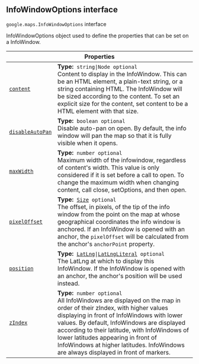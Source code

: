 
<devsite-heading text=" InfoWindowOptions interface" for="InfoWindowOptions" level="h2" link="" toc="" back-to-top=""><h2 id="InfoWindowOptions" is-upgraded="">InfoWindowOptions interface</h2></devsite-heading>
<p>
<code translate="no" dir="ltr"><span itemprop="path">google.maps</span>.<span itemprop="name">InfoWindowOptions</span></code>
interface
</p>
<p>InfoWindowOptions object used to define the properties that can be set on a InfoWindow.</p>
<div class="devsite-table-wrapper"><table class="properties responsive" summary="interface InfoWindowOptions - Properties">
<thead>
<tr><th colspan="2">Properties</th>
</tr></thead>
<tbody>
<tr id="InfoWindowOptions.content">
<td itemprop="property"><code translate="no" dir="ltr"><a class="secret-link" href="#InfoWindowOptions.content"><span>content</span></a></code></td>
<td><div><strong>Type:</strong>&nbsp; <code translate="no" dir="ltr">string|Node <span class="optional-type-annotation">optional</span></code></div>
<div class="desc">Content to display in the InfoWindow. This can be an HTML element, a plain-text string, or a string containing HTML. The InfoWindow will be sized according to the content. To set an explicit size for the content, set content to be a HTML element with that size.</div></td>
</tr>
<tr id="InfoWindowOptions.disableAutoPan">
<td itemprop="property"><code translate="no" dir="ltr"><a class="secret-link" href="#InfoWindowOptions.disableAutoPan"><span>disableAutoPan</span></a></code></td>
<td><div><strong>Type:</strong>&nbsp; <code translate="no" dir="ltr">boolean <span class="optional-type-annotation">optional</span></code></div>
<div class="desc">Disable auto-pan on open. By default, the info window will pan the map so that it is fully visible when it opens.</div></td>
</tr>
<tr id="InfoWindowOptions.maxWidth">
<td itemprop="property"><code translate="no" dir="ltr"><a class="secret-link" href="#InfoWindowOptions.maxWidth"><span>maxWidth</span></a></code></td>
<td><div><strong>Type:</strong>&nbsp; <code translate="no" dir="ltr">number <span class="optional-type-annotation">optional</span></code></div>
<div class="desc">Maximum width of the infowindow, regardless of content's width. This value is only considered if it is set before a call to open. To change the maximum width when changing content, call close, setOptions, and then open.</div></td>
</tr>
<tr id="InfoWindowOptions.pixelOffset">
<td itemprop="property"><code translate="no" dir="ltr"><a class="secret-link" href="#InfoWindowOptions.pixelOffset"><span>pixelOffset</span></a></code></td>
<td><div><strong>Type:</strong>&nbsp; <code translate="no" dir="ltr"><a href="Size.md">Size</a> <span class="optional-type-annotation">optional</span></code></div>
<div class="desc">The offset, in pixels, of the tip of the info window from the point on the map at whose geographical coordinates the info window is anchored. If an InfoWindow is opened with an anchor, the <code translate="no" dir="ltr">pixelOffset</code> will be calculated from the anchor's <code translate="no" dir="ltr">anchorPoint</code> property.</div></td>
</tr>
<tr id="InfoWindowOptions.position">
<td itemprop="property"><code translate="no" dir="ltr"><a class="secret-link" href="#InfoWindowOptions.position"><span>position</span></a></code></td>
<td><div><strong>Type:</strong>&nbsp; <code translate="no" dir="ltr"><a href="LatLng.md">LatLng</a>|<a href="LatLngLiteral.md">LatLngLiteral</a> <span class="optional-type-annotation">optional</span></code></div>
<div class="desc">The LatLng at which to display this InfoWindow. If the InfoWindow is opened with an anchor, the anchor's position will be used instead.</div></td>
</tr>
<tr id="InfoWindowOptions.zIndex">
<td itemprop="property"><code translate="no" dir="ltr"><a class="secret-link" href="#InfoWindowOptions.zIndex"><span>zIndex</span></a></code></td>
<td><div><strong>Type:</strong>&nbsp; <code translate="no" dir="ltr">number <span class="optional-type-annotation">optional</span></code></div>
<div class="desc">All InfoWindows are displayed on the map in order of their zIndex, with higher values displaying in front of InfoWindows with lower values. By default, InfoWindows are displayed according to their latitude, with InfoWindows of lower latitudes appearing in front of InfoWindows at higher latitudes. InfoWindows are always displayed in front of markers.</div></td>
</tr>
</tbody>
</table></div>
<script src="replace_links.js"></script>
